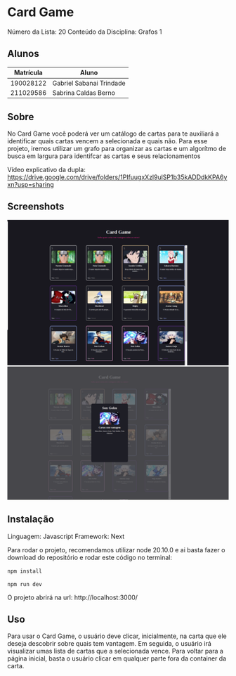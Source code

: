 # Card Game
Número da Lista: 20
Conteúdo da Disciplina: Grafos 1

## Alunos
| Matrícula | Aluno |
| ----------| -------------------------|
| 190028122 | Gabriel Sabanai Trindade |
| 211029586 | Sabrina Caldas Berno |

## Sobre
No Card Game você poderá ver um catálogo de cartas para te auxiliará a identificar quais cartas vencem a selecionada e quais não. 
Para esse projeto, iremos utilizar um grafo para organizar as cartas e um algorítmo de busca em largura para identifcar as cartas e seus relacionamentos

Vídeo explicativo da dupla: https://drive.google.com/drive/folders/1PlfuugxXzl9ulSP1b35kADDdkKPA6yxn?usp=sharing

## Screenshots
![alt text](image.png)
![alt text](image-1.png)


## Instalação
Linguagem: Javascript 
Framework: Next

Para rodar o projeto, recomendamos utilizar node 20.10.0 e ai basta fazer o download do repositório e rodar este código no terminal:

```
npm install
```

```
npm run dev 
```

O projeto abrirá na url: http://localhost:3000/

## Uso 
Para usar o Card Game, o usuário deve clicar, inicialmente, na carta que ele deseja descobrir sobre quais tem vantagem. Em seguida, o usuário irá visualizar umas lista de cartas que a selecionada vence. Para voltar para a página inicial, basta o usuário clicar em qualquer parte fora da container da carta. 
